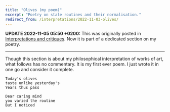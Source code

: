 ```yaml
---
title: "Olives (my poem)"
excerpt: "Poetry on stale routines and their normalisation."
redirect_from: /interpretations/2022-11-03-olives/
---
```


**UPDATE 2022-11-05 05:50 +0200:** This was originally posted in
[Interpretations and critiques](https://protesilaos.com/interpretations/).  Now it is part
of a dedicated section on my poetry.

* * *

Though this section is about my philosophical interpretation of works
of art, what follows has no commentary.  It is my first ever poem.  I
just wrote it in one go and consider it complete.

```
Today's olives
taste unlike yesterday's
Years thus pass

Dear caring mind
you varied the routine
But I noticed
```
